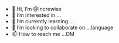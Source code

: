 - 👋 Hi, I’m @Increwise
- 👀 I’m interested in ...
- 🌱 I’m currently learning ...
- 💞️ I’m looking to collaborate on ...language
- 📫 How to reach me ...DM

<!---
Increwise/Increwise is a ✨ special ✨ repository because its `README.md` (this file) appears on your GitHub profile.
You can click the Preview link to take a look at your changes.
--->
